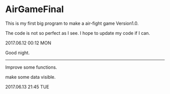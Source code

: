 # AirGameFinal




This is my first big program to make a air-fight game Version1.0.


The code is not so perfect as I see. I hope to update my code if I can.


2017.06.12  00:12   MON


Good night.

*************

Improve some functions.

make some data visible.

2017.06.13 21:45   TUE